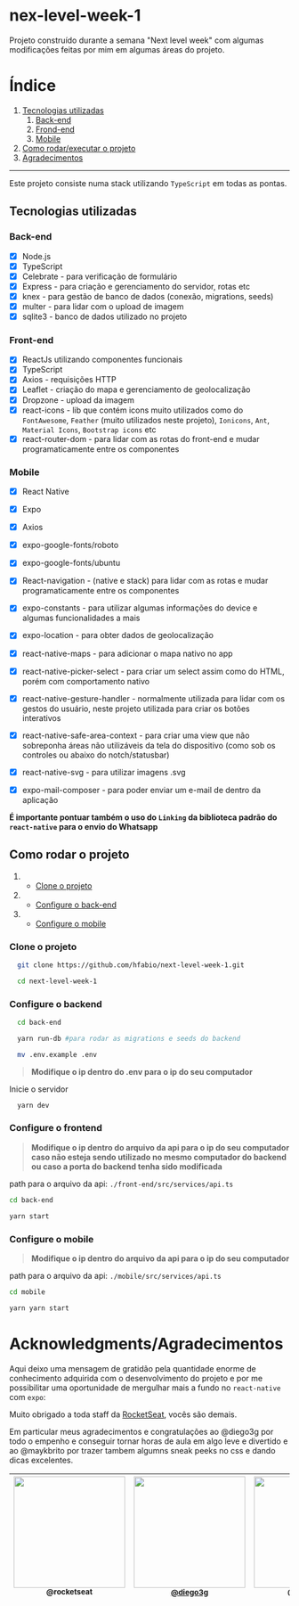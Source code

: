 # nex-level-week-1
Projeto construído durante a semana "Next level week" com algumas modificações feitas por mim em algumas áreas do projeto.

# Índice

1. [Tecnologias utilizadas](#tecnologias-utilizadas)
    1. [Back-end](#back-end)
    2. [Frond-end](#front-end)
    3. [Mobile](#mobile)
2. [Como rodar/executar o projeto](#como-rodar-o-projeto)
3. [Agradecimentos](#acknowledgments/agradecimentos)
___

Este projeto consiste numa stack utilizando `TypeScript` em todas as pontas.

## Tecnologias utilizadas

### Back-end

- [x] Node.js
- [x] TypeScript
- [x] Celebrate - para verificação de formulário
- [x] Express - para criação e gerenciamento do servidor, rotas etc
- [x] knex - para gestão de banco de dados (conexão, migrations, seeds)
- [x] multer - para lidar com o upload de imagem
- [x] sqlite3 - banco de dados utilizado no projeto

### Front-end

- [x] ReactJs utilizando componentes funcionais
- [x] TypeScript
- [x] Axios - requisições HTTP
- [x] Leaflet - criação do mapa e gerenciamento de geolocalização
- [x] Dropzone - upload da imagem
- [x] react-icons - lib que contém icons muito utilizados como do `FontAwesome`, `Feather` (muito utilizados neste projeto), `Ionicons`, `Ant`, `Material Icons`, `Bootstrap icons` etc
- [x] react-router-dom - para lidar com as rotas do front-end e mudar programaticamente entre os componentes

### Mobile

- [x] React Native
- [x] Expo
- [x] Axios
- [x] expo-google-fonts/roboto
- [x] expo-google-fonts/ubuntu
- [x] React-navigation - (native e stack) para lidar com as rotas e mudar programaticamente entre os componentes
- [x] expo-constants - para utilizar algumas informações do device e algumas funcionalidades a mais
- [x] expo-location - para obter dados de geolocalização
- [x] react-native-maps - para adicionar o mapa nativo no app
- [x] react-native-picker-select - para criar um select assim como do HTML, porém com comportamento nativo
- [x] react-native-gesture-handler - normalmente utilizada para lidar com os gestos do usuário, neste projeto utilizada para criar os botões interativos
- [x] react-native-safe-area-context - para criar uma view que não sobreponha áreas não utilizáveis da tela do dispositivo (como sob os controles ou abaixo do notch/statusbar)
- [x] react-native-svg - para utilizar imagens .svg
- [x] expo-mail-composer - para poder enviar um e-mail de dentro da aplicação


**É importante pontuar também o uso do `Linking` da biblioteca padrão do `react-native` para o envio do Whatsapp**


## Como rodar o projeto

1. - [Clone o projeto](#clone-o-projeto)
2. - [Configure o back-end](#configure-o-backend)
2. - [Configure o mobile](#configure-o-mobile)

### Clone o projeto

```bash
  git clone https://github.com/hfabio/next-level-week-1.git

  cd next-level-week-1
```

### Configure o backend

```bash
  cd back-end

  yarn run-db #para rodar as migrations e seeds do backend

  mv .env.example .env
```

>**Modifique o ip dentro do .env para o ip do seu computador**

Inicie o servidor
```bash
  yarn dev
```

### Configure o frontend

>**Modifique o ip dentro do arquivo da api para o ip do seu computador caso não esteja sendo utilizado no mesmo computador do backend ou caso a porta do backend tenha sido modificada**

path para o arquivo da api: `./front-end/src/services/api.ts`

```bash
cd back-end

yarn start
```

### Configure o mobile

>**Modifique o ip dentro do arquivo da api para o ip do seu computador**

path para o arquivo da api: `./mobile/src/services/api.ts`

```bash
cd mobile

yarn yarn start
```

# Acknowledgments/Agradecimentos

Aqui deixo uma mensagem de gratidão pela quantidade enorme de conhecimento adquirida com o desenvolvimento do projeto e por me possibilitar uma oportunidade de mergulhar mais a fundo no `react-native` com `expo`:

Muito obrigado a toda staff da [RocketSeat](http://rocketseat.com.br/), vocês são demais.

Em particular meus agradecimentos e congratulações ao @diego3g por todo o empenho e conseguir tornar horas de aula em algo leve e divertido e ao @maykbrito por trazer tambem algumns sneak peeks no css e dando dicas excelentes.

| [<img src="https://avatars0.githubusercontent.com/u/28929274?v=4" width="200px"><br><sub>@rocketseat</sub>](https://github.com/Rocketseat) | [<img src="https://avatars0.githubusercontent.com/u/2254731?&u=c34dfbafb54d6bb7c3f715ebe93a811cc7355771&v=4" width="200px"><br><small>@diego3g</small>](https://github.com/diego3g) | [<img src="https://avatars2.githubusercontent.com/u/6643122?u=1e9e1f04b76fb5374e6a041f5e41dce83f3b5d92&v=4" width="200px"><br><sub>@maykbrito</sub>](https://github.com/maykbrito) |
| :---: | :---: | :---: |